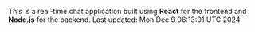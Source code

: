 This is a real-time chat application built using **React** for the frontend and **Node.js** for the backend.
Last updated: Mon Dec  9 06:13:01 UTC 2024
